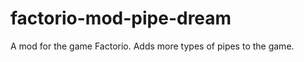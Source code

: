 factorio-mod-pipe-dream
=======================

A mod for the game Factorio. Adds more types of pipes to the game.
